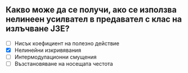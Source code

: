 ## Какво може да се получи, ако се използва нелинеен усилвател в предавател с клас на излъчване J3E?

<!-- Верният отговор е отбелязан с [X] -->

- [ ] Нисък коефициент на полезно действие
- [X] Нелинейни изкривявания
- [ ] Интермодулационни смущения
- [ ] Възстановяване на носещата честота
